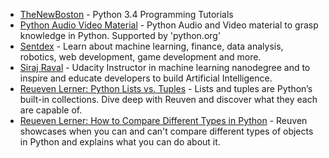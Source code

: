 
- [TheNewBoston](https://www.youtube.com/playlist?list=PL6gx4Cwl9DGAcbMi1sH6oAMk4JHw91mC_) - Python 3.4 Programming Tutorials
- [Python Audio Video Material](https://www.python.org/doc/av/) - Python Audio and Video material to grasp knowledge in Python. Supported by 'python.org'
- [Sentdex](https://www.youtube.com/user/sentdex/playlists) - Learn about machine learning, finance, data analysis, robotics, web development, game development and more.
- [Siraj Raval](https://www.youtube.com/channel/UCWN3xxRkmTPmbKwht9FuE5A/playlists) - Udacity Instructor in machine learning nanodegree and  to inspire and educate developers to build Artificial Intelligence.
- [Reueven Lerner: Python Lists vs. Tuples](https://youtu.be/0A8J-MONZX4) - Lists and tuples are Python’s built-in collections. Dive deep with Reuven and discover what they each are capable of.
- [Reueven Lerner: How to Compare Different Types in Python](https://youtu.be/IY-9c7ITwzY) - Reuven showcases when you can and can't compare different types of objects in Python and explains what you can do about it.
